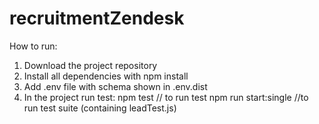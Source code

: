 # recruitmentZendesk
How to run:
1. Download the project repository
2. Install all dependencies with npm install
3. Add .env file with schema shown in .env.dist
4. In the project run test:
npm test // to run test
npm run start:single //to run test suite (containing leadTest.js)

